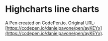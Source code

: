 # Highcharts line charts

A Pen created on CodePen.io. Original URL: [https://codepen.io/danielpavone/pen/ayKEYx](https://codepen.io/danielpavone/pen/ayKEYx).

